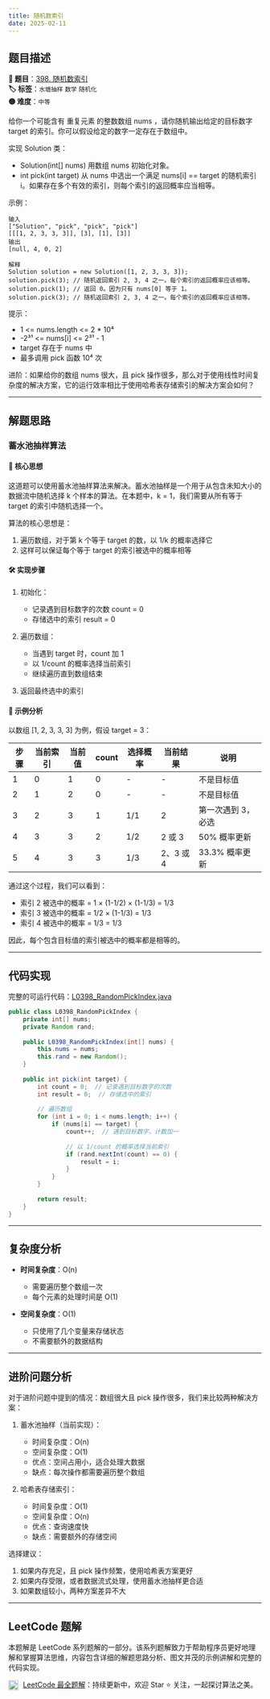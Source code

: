 ```yaml
---
title: 随机数索引
date: 2025-02-11
---
```


## 题目描述

**🔗 题目**：[398. 随机数索引](https://leetcode.cn/problems/random-pick-index/)  
**🏷️ 标签**：`水塘抽样` `数学` `随机化`  
**🟡 难度**：`中等`  

给你一个可能含有 重复元素 的整数数组 nums ，请你随机输出给定的目标数字 target 的索引。你可以假设给定的数字一定存在于数组中。

实现 Solution 类：
- Solution(int[] nums) 用数组 nums 初始化对象。
- int pick(int target) 从 nums 中选出一个满足 nums[i] == target 的随机索引 i。如果存在多个有效的索引，则每个索引的返回概率应当相等。

示例：
```
输入
["Solution", "pick", "pick", "pick"]
[[[1, 2, 3, 3, 3]], [3], [1], [3]]
输出
[null, 4, 0, 2]

解释
Solution solution = new Solution([1, 2, 3, 3, 3]);
solution.pick(3); // 随机返回索引 2, 3, 4 之一。每个索引的返回概率应该相等。
solution.pick(1); // 返回 0。因为只有 nums[0] 等于 1。
solution.pick(3); // 随机返回索引 2, 3, 4 之一。每个索引的返回概率应该相等。
```

提示：
- 1 <= nums.length <= 2 * 10⁴
- -2³¹ <= nums[i] <= 2³¹ - 1
- target 存在于 nums 中
- 最多调用 pick 函数 10⁴ 次

进阶：如果给你的数组 nums 很大，且 pick 操作很多，那么对于使用线性时间复杂度的解决方案，它的运行效率相比于使用哈希表存储索引的解决方案会如何？

---

## 解题思路
### 蓄水池抽样算法

#### 📝 核心思想
这道题可以使用蓄水池抽样算法来解决。蓄水池抽样是一个用于从包含未知大小的数据流中随机选择 k 个样本的算法。在本题中，k = 1，我们需要从所有等于 target 的索引中随机选择一个。

算法的核心思想是：
1. 遍历数组，对于第 k 个等于 target 的数，以 1/k 的概率选择它
2. 这样可以保证每个等于 target 的索引被选中的概率相等

#### 🛠️ 实现步骤
1. 初始化：
   - 记录遇到目标数字的次数 count = 0
   - 存储选中的索引 result = 0

2. 遍历数组：
   - 当遇到 target 时，count 加 1
   - 以 1/count 的概率选择当前索引
   - 继续遍历直到数组结束

3. 返回最终选中的索引

#### 🧩 示例分析
以数组 [1, 2, 3, 3, 3] 为例，假设 target = 3：

| 步骤 | 当前索引 | 当前值 | count | 选择概率 | 当前结果 | 说明 |
|-----|---------|-------|-------|---------|---------|------|
| 1 | 0 | 1 | 0 | - | - | 不是目标值 |
| 2 | 1 | 2 | 0 | - | - | 不是目标值 |
| 3 | 2 | 3 | 1 | 1/1 | 2 | 第一次遇到 3，必选 |
| 4 | 3 | 3 | 2 | 1/2 | 2 或 3 | 50% 概率更新 |
| 5 | 4 | 3 | 3 | 1/3 | 2、3 或 4 | 33.3% 概率更新 |

通过这个过程，我们可以看到：
- 索引 2 被选中的概率 = 1 × (1-1/2) × (1-1/3) = 1/3
- 索引 3 被选中的概率 = 1/2 × (1-1/3) = 1/3
- 索引 4 被选中的概率 = 1/3 = 1/3

因此，每个包含目标值的索引被选中的概率都是相等的。

---

## 代码实现

完整的可运行代码：[L0398_RandomPickIndex.java](../src/main/java/L0398_RandomPickIndex.java)

```java
public class L0398_RandomPickIndex {
    private int[] nums;
    private Random rand;
    
    public L0398_RandomPickIndex(int[] nums) {
        this.nums = nums;
        this.rand = new Random();
    }
    
    public int pick(int target) {
        int count = 0;  // 记录遇到目标数字的次数
        int result = 0;  // 存储选中的索引
        
        // 遍历数组
        for (int i = 0; i < nums.length; i++) {
            if (nums[i] == target) {
                count++;  // 遇到目标数字，计数加一
                
                // 以 1/count 的概率选择当前索引
                if (rand.nextInt(count) == 0) {
                    result = i;
                }
            }
        }
        
        return result;
    }
}
```

---

## 复杂度分析

- **时间复杂度**：O(n)
  - 需要遍历整个数组一次
  - 每个元素的处理时间是 O(1)

- **空间复杂度**：O(1)
  - 只使用了几个变量来存储状态
  - 不需要额外的数据结构

---

## 进阶问题分析

对于进阶问题中提到的情况：数组很大且 pick 操作很多，我们来比较两种解决方案：

1. 蓄水池抽样（当前实现）：
   - 时间复杂度：O(n)
   - 空间复杂度：O(1)
   - 优点：空间占用小，适合处理大数据
   - 缺点：每次操作都需要遍历整个数组

2. 哈希表存储索引：
   - 时间复杂度：O(1)
   - 空间复杂度：O(n)
   - 优点：查询速度快
   - 缺点：需要额外的存储空间

选择建议：
1. 如果内存充足，且 pick 操作频繁，使用哈希表方案更好
2. 如果内存受限，或者数据流式处理，使用蓄水池抽样更合适
3. 如果数组较小，两种方案差异不大

---

## LeetCode 题解

本题解是 LeetCode 系列题解的一部分。该系列题解致力于帮助程序员更好地理解和掌握算法思维，内容包含详细的解题思路分析、图文并茂的示例讲解和完整的代码实现。

<img src="https://github.githubassets.com/images/modules/logos_page/GitHub-Mark.png" alt="GitHub" width="20" style="vertical-align: middle; margin-right: 5px"> [LeetCode 最全题解](https://github.com/LjyYano/LeetCode)：持续更新中，欢迎 Star ⭐️ 关注，一起探讨算法之美。 